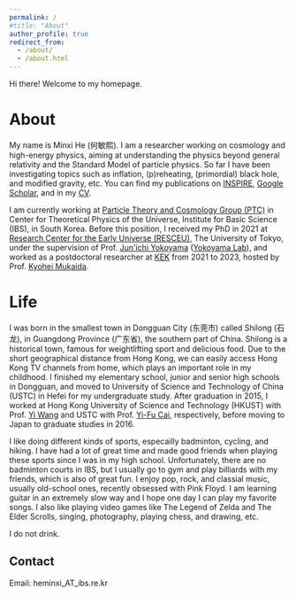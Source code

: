 ```yaml
---
permalink: /
#title: "About"
author_profile: true
redirect_from: 
  - /about/
  - /about.html
---
```


Hi there! Welcome to my homepage. 

About
======
My name is Minxi He (何敏熙). I am a researcher working on cosmology and high-energy physics, aiming at understanding the physics beyond general relativity and the Standard Model of particle physics. So far I have been investigating topics such as inflation, (p)reheating, (primordial) black hole, and modified gravity, etc. You can find my publications on [INSPIRE](https://inspirehep.net/authors/1666163), [Google Scholar](https://scholar.google.com/citations?user=g-tdLMgAAAAJ&hl=en), and in my [CV](assets/cv.pdf). 

I am currently working at [Particle Theory and Cosmology Group (PTC)](https://www.ibs.re.kr/ctpu/) in Center for Theoretical Physics of the Universe, Institute for Basic Science (IBS), in South Korea. Before this position, I received my PhD in 2021 at [Research Center for the Early Universe (RESCEU)](https://www.resceu.s.u-tokyo.ac.jp/top_en.php), The University of Tokyo, under the supervision of Prof. [Jun'ichi Yokoyama](https://db.ipmu.jp/member/personal/799en.html) ([Yokoyama Lab](https://www.resceu.s.u-tokyo.ac.jp/eucd/)), and worked as a postdoctoral researcher at [KEK](https://www2.kek.jp/theory-center/theory_e/) from 2021 to 2023, hosted by Prof. [Kyohei Mukaida](https://www2.kek.jp/theory-center/theory/member/10844/). 



Life
======
I was born in the smallest town in Dongguan City (东莞市) called Shilong (石龙), in Guangdong Province (广东省), the southern part of China. Shilong is a historical town, famous for weightlifting sport and delicious food. Due to the short geographical distance from Hong Kong, we can easily access Hong Kong TV channels from home, which plays an important role in my childhood. I finished my elementary school, junior and senior high schools in Dongguan, and moved to University of Science and Technology of China (USTC) in Hefei for my undergraduate study. After graduation in 2015, I worked at Hong Kong University of Science and Technology (HKUST) with Prof. [Yi Wang](https://phyw.people.ust.hk) and USTC with Prof. [Yi-Fu Cai](http://staff.ustc.edu.cn/~yifucai/PageFrame/indexHome.html), respectively, before moving to Japan to graduate studies in 2016. 

I like doing different kinds of sports, especailly badminton, cycling, and hiking. I have had a lot of great time and made good friends when playing these sports since I was in my high school. Unfortunately, there are no badminton courts in IBS, but I usually go to gym and play billiards with my friends, which is also of great fun. I enjoy pop, rock, and classial music, usually old-school ones, recently obsessed with Pink Floyd. I am learning guitar in an extremely slow way and I hope one day I can play my favorite songs. I also like playing video games like The Legend of Zelda and The Elder Scrolls, singing, photography, playing chess, and drawing, etc. 

I do not drink.

Contact
------
Email: heminxi_AT_ibs.re.kr


